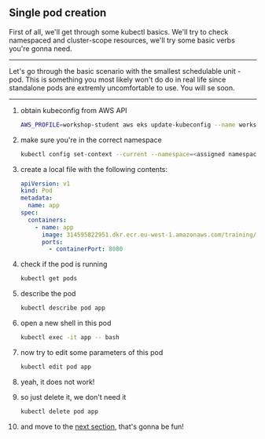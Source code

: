 ## Single pod creation

First of all, we'll get through some kubectl basics. We'll try to check namespaced
and cluster-scope resources, we'll try some basic verbs you're gonna need.

---

Let's go through the basic scenario with the smallest schedulable unit - pod. This is something you most likely won't do do in real life
since standalone pods are extremly uncomfortable to use. You will se
soon.

---

1. obtain kubeconfig from AWS API

    ```bash
    AWS_PROFILE=workshop-student aws eks update-kubeconfig --name workshops-01
    ```

2. make sure you're in the correct namespace

    ```bash
    kubectl config set-context --current --namespace=<assigned namespace>
    ```

3. create a local file with the following contents:

    ```yaml
    apiVersion: v1
    kind: Pod
    metadata:
      name: app
    spec:
      containers:
        - name: app
          image: 314595822951.dkr.ecr.eu-west-1.amazonaws.com/training/application:working
          ports:
            - containerPort: 8080
    ```

4. check if the pod is running

    ```bash
    kubectl get pods
    ```

5. describe the pod

    ```bash
    kubectl describe pod app
    ```

6. open a new shell in this pod

    ```bash
    kubectl exec -it app -- bash
    ```

7. now try to edit some parameters of this pod

    ```bash
    kubectl edit pod app
    ```

8. yeah, it does not work!

9. so just delete it, we don't need it

    ```bash
    kubectl delete pod app
    ```

10. and move to the [next section](./01_deployment.md), that's gonna be fun!
